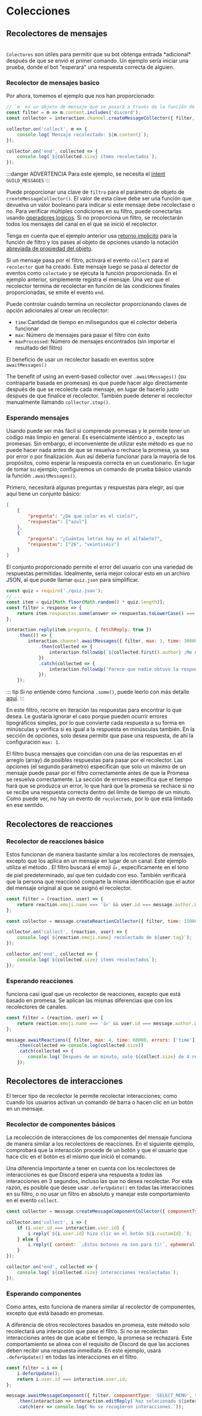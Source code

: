 # Colecciones

## Recolectores de mensajes
<br/>
<DocsLink path="class/Collector"><code>Colectores</code></DocsLink> son útiles para permitir que su bot obtenga entrada *adicional* después de que se envió el primer comando.  Un ejemplo sería iniciar una prueba, donde el bot "esperará" una respuesta correcta de alguien.

### Recolector de mensajes basico

Por ahora, tomemos el ejemplo que nos han proporcionado:

```js
// `m` es un objeto de mensaje que se pasará a través de la función de filtro
const filter = m => m.content.includes('discord');
const collector = interaction.channel.createMessageCollector({ filter, time: 15000 });

collector.on('collect', m => {
	console.log(`Mensaje recolectado: ${m.content}`);
});

collector.on('end', collected => {
	console.log(`${collected.size} items recolectados`);
});
```
:::danger ADVERTENCIA
Para este ejemplo, se necesita el [intent](/intents) `GUILD_MESSAGES`
:::


Puede proporcionar una clave de `filtro` para el parámetro de objeto de `createMessageCollector()`. El valor de esta clave debe ser una función que devuelva un valor booleano para indicar si este mensaje debe recolectase o no. Para verificar múltiples condiciones en su filtro, puede conectarlas usando [operadores logicos](https://developer.mozilla.org/es/docs/Web/JavaScript/Guide/Expressions_and_Operators#operadores_l%C3%B3gicos).  Si no proporciona un filtro, se recolectarán todos los mensajes del canal en el que se inició el recolector.

Tenga en cuenta que el ejemplo anterior usa [retorno implícito](https://developer.mozilla.org/es/docs/Web/JavaScript/Reference/Functions/Arrow_functions#cuerpo_de_funci%C3%B3n) para la función de filtro y los pases al objeto de opciones usando la notación [abreviada de propiedad del objeto](https://developer.mozilla.org/en-US/docs/Web/JavaScript/Reference/Operators/Object_initializer#property_definitions).

Si un mensaje pasa por el filtro, activará el evento `collect` para el `recolector` que ha creado. Este mensaje luego se pasa al detector de eventos como `colectado` y se ejecuta la función proporcionada. En el ejemplo anterior, simplemente registra el mensaje. Una vez que el recolector termina de recolectar en función de las condiciones finales proporcionadas, se emite el evento `end`.

Puede controlar cuándo termina un recolector proporcionando claves de opción adicionales al crear un recolector:

* `time`:Cantidad de tiempo en milisegundos que el colector debería funcionar
* `max`:  Número de mensajes para pasar el filtro con éxito
* `maxProcessed`: Número de mensajes encontrados (sin importar el resultado del filtro)

El beneficio de usar un recolector basado en eventos sobre `awaitMessages()`

The benefit of using an event-based collector over `.awaitMessages()` (su contraparte basada en promesas) es que puede hacer algo directamente después de que se recolecte cada mensaje, en lugar de hacerlo justo después de que finalice el recolector. También puede detener el recolector manualmente llamando `collector.stop()`.

### Esperando mensajes

Usando <DocsLink path="class/TextChannel?scrollTo=awaitMessages" type="method" /> puede ser más fácil si comprende promesas y le permite tener un código más limpio en general. Es esencialmente idéntico a <DocsLink path="class/TextChannel?scrollTo=createMessageCollector" type="method" />, excepto las promesas. Sin embargo, el inconveniente de utilizar este método es que no puede hacer nada antes de que se resuelva o rechace la promesa, ya sea por error o por finalización. Aun así debería funcionar para la mayoría de los propósitos, como esperar la respuesta correcta en un cuestionario. En lugar de tomar su ejemplo, configuremos un comando de prueba básico usando la función `.awaitMessages()`.

Primero, necesitará algunas preguntas y respuestas para elegir, así que aquí tiene un conjunto básico:

```json
[
	{
		"pregunta": "¿De que color es el cielo?",
		"respuestas": ["azul"]
	},
	{
		"pregunta": "¿Cuántas letras hay en el alfabeto?",
		"respuestas": ["26", "veintiséis"]
	}
]
```

El conjunto proporcionado permite el error del usuario  con una variedad de respuestas permitidas. Idealmente, sería mejor colocar esto en un archivo JSON, al que puede llamar `quiz.json` para simplificar.

```js
const quiz = require('./quiz.json');
// ...
const item = quiz[Math.floor(Math.random() * quiz.length)];
const filter = response => {
	return item.respuestas.some(answer => respuestas.toLowerCase() === response.content.toLowerCase());
};

interaction.reply(item.pregunta, { fetchReply: true })
	.then(() => {
		interaction.channel.awaitMessages({ filter, max: 1, time: 30000, errors: ['time'] })
			.then(collected => {
				interaction.followUp(`${collected.first().author} ¡Me dio la respuesta correcta!`);
			})
			.catch(collected => {
				interaction.followUp('Parece que nadie obtuvo la respuesta esta vez.');
			});
	});
```

::: tip
Si no entiende cómo funciona `.some()`, puede leerlo con más detalle [aquí](https://developer.mozilla.org/es/docs/Web/JavaScript/Reference/Global_Objects/Array/some).
:::

En este filtro, recorre en iteración las respuestas para encontrar lo que desea. Le gustaría ignorar el caso porque pueden ocurrir errores tipográficos simples, por lo que convierte cada respuesta a su forma en minúsculas y verifica si es igual a la respuesta en minúsculas también. En la sección de opciones, solo desea permitir que pase una respuesta, de ahí la configuración `max: 1`.

El filtro busca mensajes que coincidan con una de las respuestas en el arreglo (array) de posibles respuestas para pasar por el recolector. Las opciones (el segundo parámetro) especifican que solo un máximo de un mensaje puede pasar por el filtro correctamente antes de que la Promesa se resuelva correctamente. La sección de errores especifica que el tiempo hará que se produzca un error, lo que hará que la promesa se rechace si no se recibe una respuesta correcta dentro del límite de tiempo de un minuto. Como puede ver, no hay un evento de `recolectado`, por lo que está limitado en ese sentido.

## Recolectores de reacciones

### Recolector de reacciones básico

Estos funcionan de manera bastante similar a los recolectores de mensajes, excepto que los aplica en un mensaje en lugar de un canal. Este ejemplo utiliza el método <DocsLink path="class/Message?scrollTo=createReactionCollector" type="method" />. El filtro buscará el emoji `👍` , específicamente en el tono de piel predeterminado, así que ten cuidado con eso. También verificará que la persona que reaccionó comparte la misma identificación que el autor del mensaje original al que se asignó el recolector.

```js
const filter = (reaction, user) => {
	return reaction.emoji.name === '👍' && user.id === message.author.id;
};

const collector = message.createReactionCollector({ filter, time: 15000 });

collector.on('collect', (reaction, user) => {
	console.log(`${reaction.emoji.name} recolectado de ${user.tag}`);
});

collector.on('end', collected => {
	console.log(`${collected.size} items recolectados`);
});
```

### Esperando reacciones

<p><DocsLink path="class/Message?scrollTo=awaitReactions" type="method" /> funciona casi igual que un recolector de reacciones, excepto que está basado en promesa. Se aplican las mismas diferencias que con los recolectores de canales.</p>

```js
const filter = (reaction, user) => {
	return reaction.emoji.name === '👍' && user.id === message.author.id;
};

message.awaitReactions({ filter, max: 4, time: 60000, errors: ['time'] })
	.then(collected => console.log(collected.size))
	.catch(collected => {
		console.log(`Después de un minuto, solo ${collect.size} de 4 reaccionó.`);
	});
```

## Recolectores de interacciones

El tercer tipo de recolector le permite recolectar interacciones; como cuando los usuarios activan un comando de barra o hacen clic en un botón en un mensaje.

### Recolector de componentes básicos

La recolección de interacciones de los componentes del mensaje funciona de manera similar a los recolectores de reacciones. En el siguiente ejemplo, comprobará que la interacción procede de un botón y que el usuario que hace clic en el botón es el mismo que inició el comando.

Una diferencia importante a tener en cuenta con los recolectores de interacciones es que Discord espera una respuesta a *todas* las interacciones en 3 segundos, incluso las que no desea recolectar. Por esta razón, es posible que desee usar `.deferUpdate()` en todas las interacciones en su filtro, o no usar un filtro en absoluto y manejar este comportamiento en el evento `collect`.

```js
const collector = message.createMessageComponentCollector({ componentType: 'BUTTON', time: 15000 });

collector.on('collect', i => {
	if (i.user.id === interaction.user.id) {
		i.reply(`${i.user.id} hizo clic en el botón ${i.customId}.`);
	} else {
		i.reply({ content: `¡Estos botones no son para ti!`, ephemeral: true });
	}
});

collector.on('end', collected => {
	console.log(`${collected.size} interacciones recolectadas`);
});
```

### Esperando componentes

Como antes, esto funciona de manera similar al recolector de componentes, excepto que está basado en promesas.

A diferencia de otros recolectores basados en promesa, este método solo recolectará una interacción que pase el filtro. Si no se recolectan interacciones antes de que acabe el tiempo, la promesa se rechazará. Este comportamiento se alinea con el requisito de Discord de que las acciones deben recibir una respuesta inmediata. En este ejemplo, usará `.deferUpdate()` en todas las interacciones en el filtro.

```js
const filter = i => {
	i.deferUpdate();
	return i.user.id === interaction.user.id;
};

message.awaitMessageComponent({ filter, componentType: 'SELECT_MENU', time: 60000 })
	.then(interaction => interaction.editReply(`haz selecionado ${interaction.values.join(', ')}!`))
	.catch(err => console.log(`No se recogieron interacciones.`));
```
